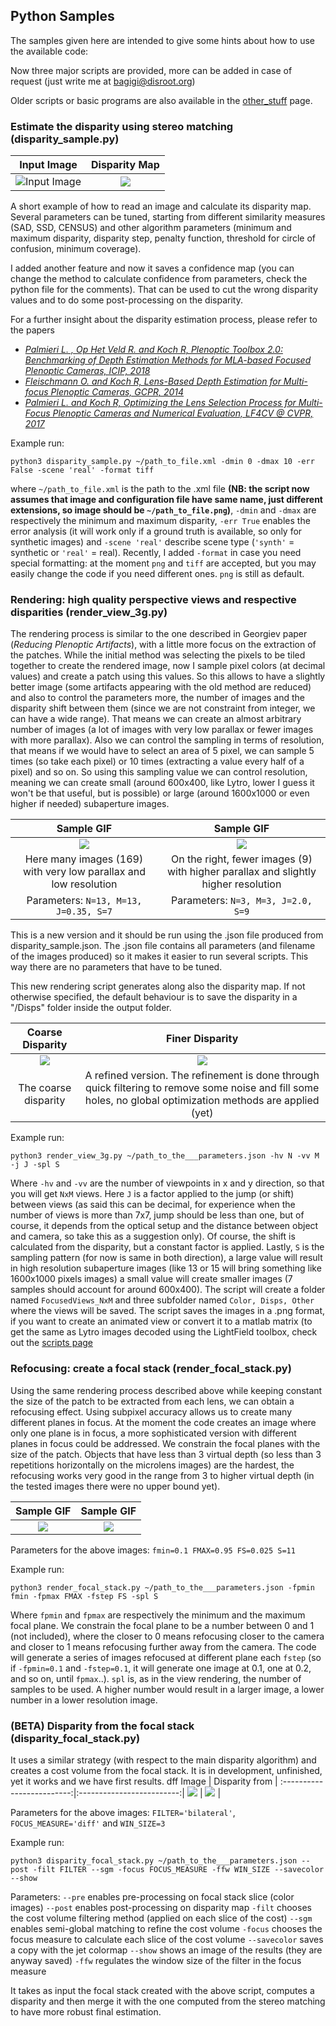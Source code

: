## Python Samples

The samples given here are intended to give some hints about how to use the available code:

Now three major scripts are provided, more can be added in case of request (just write me at bagigi@disroot.org)

Older scripts or basic programs are also available in the [other_stuff](https://github.com/PlenopticToolbox/PlenopticToolbox2.0/tree/master/python/samples/other_stuff) page.

### Estimate the disparity using stereo matching (disparity_sample.py)

Input Image                |  Disparity Map
:-------------------------:|:-------------------------:
![Input Image](https://github.com/PlenopticToolbox/PlenopticToolbox2.0/blob/master/THUMBNAILS/Dragon_Processed%20copy.jpg)  |  ![](https://github.com/PlenopticToolbox/PlenopticToolbox2.0/blob/master/THUMBNAILS/Dragon_Disparity.jpg)

A short example of how to read an image and calculate its disparity map. Several parameters can be tuned, starting from different similarity measures (SAD, SSD, CENSUS) and other algorithm parameters (minimum and maximum disparity, disparity step, penalty function, threshold for circle of confusion, minimum coverage).

I added another feature and now it saves a confidence map (you can change the method to calculate confidence from parameters, check the python file for the comments). That can be used to cut the wrong disparity values and to do some post-processing on the disparity.

For a further insight about the disparity estimation process, please refer to the papers
- [_Palmieri L. , Op Het Veld R. and Koch R, Plenoptic Toolbox 2.0: Benchmarking of Depth Estimation Methods for MLA-based Focused Plenoptic Cameras, ICIP, 2018_](http://data.mip.informatik.uni-kiel.de:555/wwwadmin/Publica/2018/2018_Palmieri_The%20Plenoptic%202.0%20Toolbox:%20Benchmarking%20of%20Depth%20Estimation%20Methods%20for%20MLA-Based%20Focused%20Plenoptic%20Cameras.pdf)
- [_Fleischmann O. and Koch R, Lens-Based Depth Estimation for Multi-focus Plenoptic Cameras, GCPR, 2014_](https://link.springer.com/content/pdf/10.1007/978-3-319-11752-2_33.pdf)
- [_Palmieri L. and Koch R, Optimizing the Lens Selection Process for Multi-Focus Plenoptic Cameras and Numerical Evaluation, LF4CV @ CVPR, 2017_](http://openaccess.thecvf.com/content_cvpr_2017_workshops/w27/papers/Palmieri_Optimizing_the_Lens_CVPR_2017_paper.pdf)

Example run:

`python3 disparity_sample.py ~/path_to_file.xml -dmin 0 -dmax 10 -err False -scene 'real' -format tiff`

where `~/path_to_file.xml` is the path to the .xml file **(NB: the script now assumes that image and configuration file have same name, just different extensions, so image should be `~/path_to_file.png`)**, `-dmin` and `-dmax` are respectively the minimum and maximum disparity, `-err True` enables the error analysis (it will work only if a ground truth is available, so only for synthetic images) and `-scene 'real'` describe scene type (`'synth'` = synthetic or `'real'` = real).
Recently, I added `-format` in case you need special formatting: at the moment `png` and `tiff` are accepted, but you may easily change the code if you need different ones. `png` is still as default.



### Rendering: high quality perspective views and respective disparities  (render_view_3g.py)

The rendering process is similar to the one described in Georgiev paper (_Reducing Plenoptic Artifacts_), with a little more focus on the extraction of the patches. While the initial method was selecting the pixels to be tiled together to create the rendered image, now I sample pixel colors (at decimal values) and create a patch using this values. So this allows to have a slightly better image (some artifacts appearing with the old method are reduced) and also to control the parameters more, the number of images and the disparity shift between them (since we are not constraint from integer, we can have a wide range). That means we can create an almost arbitrary number of images (a lot of images with very low parallax or fewer images with more parallax). Also we can control the sampling in terms of resolution, that means if we would have to select an area of 5 pixel, we can sample 5 times (so take each pixel) or 10 times (extracting a value every half of a pixel) and so on. So using this sampling value we can control resolution, meaning we can create small (around 600x400, like Lytro, lower I guess it won't be that useful, but is possible) or large (around 1600x1000 or even higher if needed) subaperture images.

Sample GIF               |  Sample GIF          |
:-------------------------:|:-------------------------:|
![](https://github.com/PlenopticToolbox/PlenopticToolbox2.0/blob/master/ANIMATIONS/RTX055_resize60.gif)  |  ![](https://github.com/PlenopticToolbox/PlenopticToolbox2.0/blob/master/ANIMATIONS/RTX055_3x3.gif) |  
Here many images (169) with very low parallax and low resolution | On the right, fewer images (9) with higher parallax and slightly higher resolution |
Parameters: `N=13, M=13, J=0.35, S=7`| Parameters: `N=3, M=3, J=2.0, S=9` |

This is a new version and it should be run using the .json file produced from disparity_sample.json. The .json file contains all parameters (and filename of the images produced) so it makes it easier to run several scripts. This way there are no parameters that have to be tuned.

This new rendering script generates along also the disparity map. If not otherwise specified, the default behaviour is to save the disparity in a "/Disps" folder inside the output folder.

Coarse Disparity					|  Finer Disparity				|
:-------------------------:|:-------------------------:|
![](https://github.com/PlenopticToolbox/PlenopticToolbox2.0/blob/master/THUMBNAILS/IMG012_coarse_disp.png)  |  ![](https://github.com/PlenopticToolbox/PlenopticToolbox2.0/blob/master/THUMBNAILS/IMG012_fine_disp.png) |  
The coarse disparity | A refined version. The refinement is done through quick filtering to remove some noise and fill some holes, no global optimization methods are applied (yet)|

Example run:

`python3 render_view_3g.py ~/path_to_the___parameters.json -hv N -vv M -j J -spl S`

Where `-hv` and `-vv` are the number of viewpoints in x and y direction, so that you will get `NxM` views. Here `J` is a factor applied to the jump (or shift) between views (as said this can be decimal, for experience when the number of views is more than 7x7, jump should be less than one, but of course, it depends from the optical setup and the distance between object and camera, so take this as a suggestion only). Of course, the shift is calculated from the disparity, but a constant factor is applied. Lastly, `S` is the sampling pattern (for now is same in both direction), a large value will result in high resolution subaperture images (like 13 or 15 will bring something like 1600x1000 pixels images) a small value will create smaller images (7 samples should account for around 600x400).
The script will create a folder named `FocusedViews_NxM` and three subfolder named `Color, Disps, Other` where the views will be saved.
The script saves the images in a .png format, if you want to create an animated view or convert it to a matlab matrix (to get the same as Lytro images decoded using the LightField toolbox, check out the [scripts page](https://github.com/PlenopticToolbox/PlenopticToolbox2.0/tree/master/scripts)

### Refocusing: create a focal stack (render_focal_stack.py)

Using the same rendering process described above while keeping constant the size of the patch to be extracted from each lens, we can obtain a refocusing effect. Using subpixel accuracy allows us to create many different planes in focus. At the moment the code creates an image where only one plane is in focus, a more sophisticated version with different planes in focus could be addressed.
We constrain the focal planes with the size of the patch. Objects that have less than 3 virtual depth (so less than 3 repetitions horizontally on the microlens images) are the hardest, the refocusing works very good in the range from 3 to higher virtual depth (in the tested images there were no upper bound yet).

Sample GIF               |  Sample GIF          |
:-------------------------:|:-------------------------:|
![](https://github.com/PlenopticToolbox/PlenopticToolbox2.0/blob/master/ANIMATIONS/focalstack_d20_r70.gif)  |  ![](https://github.com/PlenopticToolbox/PlenopticToolbox2.0/blob/master/ANIMATIONS/RTX031_focalstack_d20_r70.gif) |  

Parameters for the above images: `fmin=0.1 FMAX=0.95 FS=0.025 S=11`

Example run:

`python3 render_focal_stack.py ~/path_to_the___parameters.json -fpmin fmin -fpmax FMAX -fstep FS -spl S`

Where `fpmin` and `fpmax` are respectively the minimum and the maximum focal plane. We constrain the focal plane to be a number between 0 and 1 (not included), where the closer to 0 means refocusing closer to the camera and closer to 1 means refocusing further away from the camera. The code will generate a series of images refocused at different plane each `fstep` (so if `-fpmin=0.1` and `-fstep=0.1`, it will generate one image at 0.1, one at 0.2, and so on, until `fpmax`..).
`spl` is, as in the view rendering, the number of samples to be used. A higher number would result in a larger image, a lower number in a lower resolution image.

### (BETA) Disparity from the focal stack (disparity_focal_stack.py)

It uses a similar strategy (with respect to the main disparity algorithm) and creates a cost volume from the focal stack. It is in development, unfinished, yet it works and we have first results.
dff
Image				|  Disparity from 				|
:-------------------------:|:-------------------------:|
![](https://github.com/PlenopticToolbox/PlenopticToolbox2.0/blob/master/THUMBNAILS/dff/img.png)  |  ![](https://github.com/PlenopticToolbox/PlenopticToolbox2.0/blob/master/THUMBNAILS/dff/focus_disp_col.png) |  

Parameters for the above images: `FILTER='bilateral'`, `FOCUS_MEASURE='diff'` and `WIN_SIZE=3`

Example run:

`python3 disparity_focal_stack.py ~/path_to_the___parameters.json --post -filt FILTER --sgm -focus FOCUS_MEASURE -ffw WIN_SIZE --savecolor --show
`

Parameters:
`--pre` enables pre-processing on focal stack slice (color images)
`--post` enables post-processing on disparity map
`-filt` chooses the cost volume filtering method (applied on each slice of the cost)
`--sgm` enables semi-global matching to refine the cost volume
`-focus` chooses the focus measure to calculate each slice of the cost volume
`--savecolor` saves a copy with the jet colormap
`--show` shows an image of the results (they are anyway saved)
`-ffw` regulates the window size of the filter in the focus measure

It takes as input the focal stack created with the above script, computes a disparity and then merge it with the one computed from the stereo matching to have more robust final estimation.
